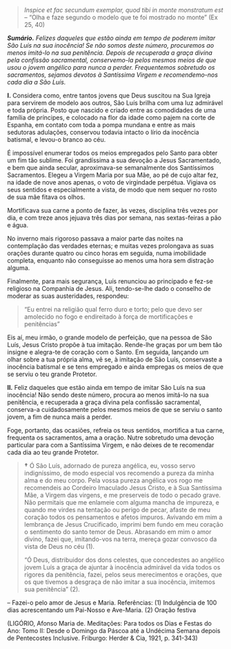 > *Inspice et fac secundum exemplar, quod tibi in monte monstratum est* – “Olha e faze segundo o modelo que te foi mostrado no monte” (Ex 25, 40)

***Sumário.** Felizes daqueles que estão ainda em tempo de poderem imitar São Luís na sua inocência! Se não somos deste número, procuremos ao menos imitá-lo na sua penitência. Depois de recuperada a graça divina pela confissão sacramental, conservemo-la pelos mesmos meios de que usou o jovem angélico para nunca a perder. Frequentemos sobretudo os sacramentos, sejamos devotos à Santíssima Virgem e recomendemo-nos cada dia a São Luís.*

**I.** Considera como, entre tantos jovens que Deus suscitou na Sua Igreja para servirem de modelo aos outros, São Luís brilha com uma luz admirável e toda própria. Posto que nascido e criado entre as comodidades de uma família de príncipes, e colocado na flor da idade como pajem na corte de Espanha, em contato com toda a pompa mundana e entre as mais sedutoras adulações, conservou todavia intacto o lírio da inocência batismal, e levou-o branco ao céu.

É impossível enumerar todos os meios empregados pelo Santo para obter um fim tão sublime. Foi grandíssima a sua devoção a Jesus Sacramentado, e bem que ainda secular, aproximava-se semanalmente dos Santíssimos Sacramentos. Elegeu a Virgem Maria por sua Mãe, ao pé de cujo altar fez, na idade de nove anos apenas, o voto de virgindade perpétua. Vigiava os seus sentidos e especialmente a vista, de modo que nem sequer no rosto de sua mãe fitava os olhos.

Mortificava sua carne a ponto de fazer, às vezes, disciplina três vezes por dia, e com treze anos jejuava três dias por semana, nas sextas-feiras a pão e água.

No inverno mais rigoroso passava a maior parte das noites na contemplação das verdades eternas; e muitas vezes prolongava as suas orações durante quatro ou cinco horas em seguida, numa imobilidade completa, enquanto não conseguisse ao menos uma hora sem distração alguma.

Finalmente, para mais segurança, Luís renunciou ao principado e fez-se religioso na Companhia de Jesus. Ali, tendo-se-lhe dado o conselho de moderar as suas austeridades, respondeu:

> “Eu entrei na religião qual ferro duro e torto; pelo que devo ser amolecido no fogo e endireitado à força de mortificações e penitências”

Eis aí, meu irmão, o grande modelo de perfeição, que na pessoa de São Luís, Jesus Cristo propõe à tua imitação. Rende-lhe graças por um bem tão insigne e alegra-te de coração com o Santo. Em seguida, lançando um olhar sobre a tua própria alma, vê se, à imitação de São Luís, conservaste a inocência batismal e se tens empregado e ainda empregas os meios de que se serviu o teu grande Protetor.

**II.** Feliz daqueles que estão ainda em tempo de imitar São Luís na sua inocência! Não sendo deste número, procura ao menos imitá-lo na sua penitência, e recuperada a graça divina pela confissão sacramental, conserva-a cuidadosamente pelos mesmos meios de que se serviu o santo jovem, a fim de nunca mais a perder.

Foge, portanto, das ocasiões, refreia os teus sentidos, mortifica a tua carne, frequenta os sacramentos, ama a oração. Nutre sobretudo uma devoção particular para com a Santíssima Virgem, e não deixes de te recomendar cada dia ao teu grande Protetor.

> **†** Ó São Luís, adornado de pureza angélica, eu, vosso servo indigníssimo, de modo especial vos recomendo a pureza da minha alma e do meu corpo. Pela vossa pureza angélica vos rogo me recomendeis ao Cordeiro Imaculado Jesus Cristo, e à Sua Santíssima Mãe, a Virgem das virgens, e me preserveis de todo o pecado grave. Não permitais que me enlameie com alguma mancha de impureza, e quando me virdes na tentação ou perigo de pecar, afaste de meu coração todos os pensamentos e afetos impuros. Avivando em mim a lembrança de Jesus Crucificado, imprimi bem fundo em meu coração o sentimento do santo temor de Deus. Abrasando em mim o amor divino, fazei que, imitando-vos na terra, mereça gozar convosco da vista de Deus no céu (1).
>
> “Ó Deus, distribuidor dos dons celestes, que concedestes ao angélico jovem Luís a graça de ajuntar à inocência admirável da vida todos os rigores da penitência, fazei, pelos seus merecimentos e orações, que os que tivemos a desgraça de não imitar a sua inocência, imitemos sua penitência” (2).

– Fazei-o pelo amor de Jesus e Maria. Referências: (1) Indulgência de 100 dias acrescentando um Pai-Nosso e Ave-Maria. (2) Oração festiva

(LIGÓRIO, Afonso Maria de. Meditações: Para todos os Dias e Festas do Ano: Tomo II: Desde o Domingo da Páscoa até a Undécima Semana depois de Pentecostes Inclusive. Friburgo: Herder & Cia, 1921, p. 341-343)
